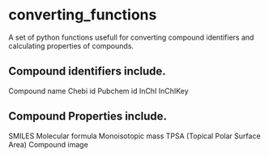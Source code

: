 # converting_functions
A set of python functions usefull for converting compound identifiers and calculating properties of compounds.  
## Compound identifiers include.
Compound name
Chebi id 
Pubchem id
InChI
InChIKey
## Compound Properties include.
SMILES
Molecular formula
Monoisotopic mass
TPSA (Topical Polar Surface Area)
Compound image
